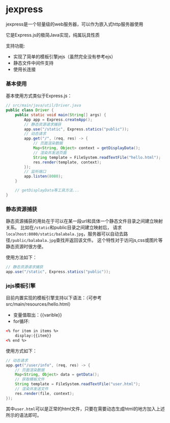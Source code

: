 # jexpress

jexpress是一个轻量级的web服务器，可以作为嵌入式http服务器使用

它是Express.js的极简Java实现，纯属玩具性质

支持功能:
- 实现了简单的模板引擎jejs（虽然完全没有参考ejs）
- 静态文件中间件支持
- 使用长连接

### 基本使用

基本使用方式类似于Express.js：
```java
// src/main/java/util/Driver.java
public class Driver {
	public static void main(String[] args) {
		App app = Express.createApp();
		// 静态资源请求捕获
		app.use("/static", Express.statics("public"));
		// 动态请求
		app.get("/", (req, res) -> {
			// 页面渲染数据
			Map<String, Object> context = getDisplayData();
			// 渲染并发送页面
			String template = FileSystem.readTextFile("hello.html");
			res.render(template, context);
		});
		// 监听端口
		app.listen(8080);
	}

	// getDisplayData等工具方法...
}
```

### 静态资源捕获

静态资源捕获的用处在于可以在某一段url和具体一个静态文件目录之间建立映射关系。
比如在`/static`和public目录之间建立映射后，
请求`localhost:8080/static/balabala.jpg`，服务器可以自动去路径`/public/balabala.jpg`查找并返回该文件。
这个特性对于访问js,css或图片等静态资源时很方便。

使用方法如下：
```java
// 静态资源请求捕获
app.use("/static", Express.statics("public"));
```

### jejs模板引擎

目前内置实现的模板引擎支持以下语法：（可参考src/main/resources/hello.html）
- 变量值取出：{{varible}}
- for循环:
```html
<% for item in items %>
	display:{{item}}
<% end %>
```

使用方式如下：
```java
// 动态请求
app.get("/user/info", (req, res) -> {
	// 页面渲染数据
	Map<String, Object> data = getData();
	// 获取模板文件
	String template = FileSystem.readTextFile("user.html");
	// 渲染并发送文件
	res.render(file, context);
});
```
其中`user.html`可以是正常的html文件，只要在需要动态生成html的地方加入上述所示的语法即可。
